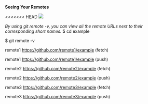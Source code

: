 **Seeing Your Remotes**

<<<<<<< HEAD
![](https://images1.arabicprogrammer.com/178/e1/e12c1be2dde23abd8d0fa0e8aca77422.png)

*By using git remote -v, you can view all the remote URLs next to their corresponding short names.*
$ cd example

$ git remote -v

remote1 https://github.com/remote1/example (fetch)

remote1 https://github.com/remote1/example (push)

remote2 https://github.com/remote2/example (fetch)

remote2 https://github.com/remote2/example (push)

remote3 https://github.com/remote3/example (fetch)

remote3 https://github.com/remote3/example (push) 